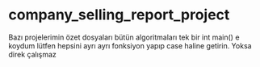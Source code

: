 # company_selling_report_project
Bazı projelerimin özet dosyaları
bütün algoritmaları tek bir int main() e koydum lütfen hepsini ayrı ayrı fonksiyon yapıp case haline getirin. Yoksa direk çalışmaz
